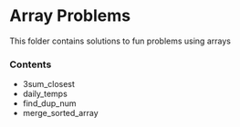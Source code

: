 # Array Problems

This folder contains solutions to fun problems using arrays

### Contents

- 3sum_closest
- daily_temps
- find_dup_num
- merge_sorted_array
